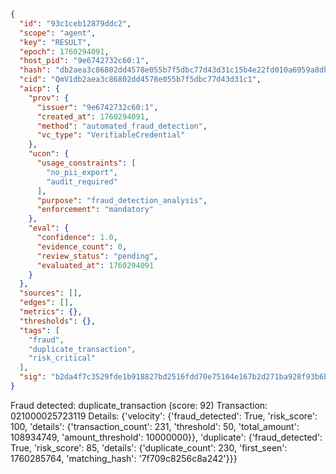 ```json
{
  "id": "93c1ceb12879ddc2",
  "scope": "agent",
  "key": "RESULT",
  "epoch": 1760294091,
  "host_pid": "9e6742732c60:1",
  "hash": "db2aea3c86802dd4578e055b7f5dbc77d43d31c15b4e22fd010a6959a8db5307",
  "cid": "QmV1db2aea3c86802dd4578e055b7f5dbc77d43d31c1",
  "aicp": {
    "prov": {
      "issuer": "9e6742732c60:1",
      "created_at": 1760294091,
      "method": "automated_fraud_detection",
      "vc_type": "VerifiableCredential"
    },
    "ucon": {
      "usage_constraints": [
        "no_pii_export",
        "audit_required"
      ],
      "purpose": "fraud_detection_analysis",
      "enforcement": "mandatory"
    },
    "eval": {
      "confidence": 1.0,
      "evidence_count": 0,
      "review_status": "pending",
      "evaluated_at": 1760294091
    }
  },
  "sources": [],
  "edges": [],
  "metrics": {},
  "thresholds": {},
  "tags": [
    "fraud",
    "duplicate_transaction",
    "risk_critical"
  ],
  "sig": "b2da4f7c3529fde1b918827bd2516fdd70e75104e167b2d271ba928f93b6bd2a"
}
```

Fraud detected: duplicate_transaction (score: 92)
Transaction: 021000025723119
Details: {'velocity': {'fraud_detected': True, 'risk_score': 100, 'details': {'transaction_count': 231, 'threshold': 50, 'total_amount': 108934749, 'amount_threshold': 10000000}}, 'duplicate': {'fraud_detected': True, 'risk_score': 85, 'details': {'duplicate_count': 230, 'first_seen': 1760285764, 'matching_hash': '7f709c8256c8a242'}}}